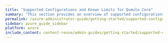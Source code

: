 ```yaml
---
title: "Supported Configurations and Known Limits for Qumulo Core"
summary: "This section provides an overview of supported configurations and known limits for Qumulo Core."
permalink: /azure-administrator-guide/getting-started/supported-configurations-known-limits.html
sidebar: azure_guide_sidebar
platform: azure
include_content: content-reuse/admin-guides/getting-started/supported-configurations-known-limits.md
---
```


